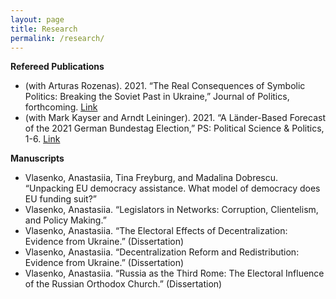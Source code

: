 ```yaml
---
layout: page
title: Research
permalink: /research/
---
```


**Refereed Publications**

-	(with Arturas Rozenas). 2021. “The Real Consequences of Symbolic Politics: Breaking the Soviet Past in Ukraine,” Journal of Politics, forthcoming. [Link](https://www.journals.uchicago.edu/doi/abs/10.1086/718210)
-	(with Mark Kayser and Arndt Leininger). 2021. “A Länder-Based Forecast of the 2021 German Bundestag Election,” PS: Political Science & Politics, 1-6. [Link](https://www.cambridge.org/core/journals/ps-political-science-and-politics/article/landerbased-forecast-of-the-2021-german-bundestag-election/7B6EFD9545BF716336EDC0C9A804B8CB?fbclid=IwAR13BtldhLyDNwqdW8-c7_3bvdJuBtwu8Jrz8OOWkLeJaBSf_eFtAwSVoyI)

**Manuscripts**

- Vlasenko, Anastasiia, Tina Freyburg, and Madalina Dobrescu. “Unpacking EU democracy assistance. What model of democracy does EU funding suit?”
- Vlasenko, Anastasiia. “Legislators in Networks: Corruption, Clientelism, and Policy Making.”
- Vlasenko, Anastasiia. “The Electoral Effects of Decentralization: Evidence from Ukraine.” (Dissertation)
-	Vlasenko, Anastasiia. “Decentralization Reform and Redistribution: Evidence from Ukraine.” (Dissertation)
-	Vlasenko, Anastasiia. “Russia as the Third Rome: The Electoral Influence of the Russian Orthodox Church.” (Dissertation)
